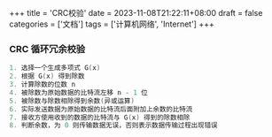 +++
title = 'CRC校验'
date = 2023-11-08T21:22:11+08:00
draft = false
categories = ['文档']
tags = ['计算机网络', 'Internet']
+++

### CRC 循环冗余校验

```c++
1. 选择一个生成多项式 G(x)
2. 根据 G(x) 得到除数
3. 计算除数的位数 n
4. 被除数为原始数据的比特流左移 n - 1 位
5. 被除数与除数相除得到余数(异或运算)
6. 实际发送数据为原始数据的比特流后面附加上余数的比特流
7. 接收方使用收到的数据的比特流与 G(x) 得到的除数相除
8. 判断余数，为 0 则传输数据无误，否则表示数据传输过程出现错误
```

